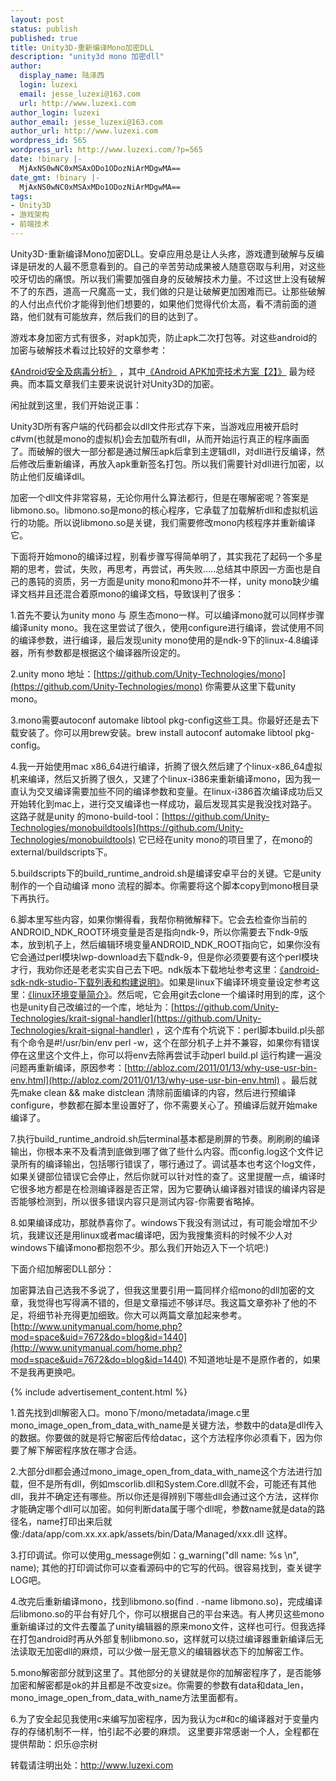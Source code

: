 ```yaml
---
layout: post
status: publish
published: true
title: Unity3D-重新编译Mono加密DLL
description: "unity3d mono 加密dll"
author:
  display_name: 陆泽西
  login: luzexi
  email: jesse_luzexi@163.com
  url: http://www.luzexi.com
author_login: luzexi
author_email: jesse_luzexi@163.com
author_url: http://www.luzexi.com
wordpress_id: 565
wordpress_url: http://www.luzexi.com/?p=565
date: !binary |-
  MjAxNS0wNC0xMSAxODo1ODozNiArMDgwMA==
date_gmt: !binary |-
  MjAxNS0wNC0xMSAxMDo1ODozNiArMDgwMA==
tags:
- Unity3D
- 游戏架构
- 前端技术
---
```

Unity3D-重新编译Mono加密DLL。安卓应用总是让人头疼，游戏遭到破解与反编译是研发的人最不愿意看到的。自己的辛苦劳动成果被人随意窃取与利用，对这些咬牙切齿的痛恨。所以我们需要加强自身的反破解技术力量。不过这世上没有破解不了的东西，道高一尺魔高一丈，我们做的只是让破解更加困难而已。让那些破解的人付出点代价才能得到他们想要的，如果他们觉得代价太高，看不清前面的道路，他们就有可能放弃，然后我们的目的达到了。

游戏本身加密方式有很多，对apk加壳，防止apk二次打包等。对这些android的加密与破解技术看过比较好的文章参考：

[《Android安全及病毒分析》](http://blog.csdn.net/column/details/security-android.html) ，其中[《Android APK加壳技术方案【2】》](http://blog.csdn.net/androidsecurity/article/details/8809542) 最为经典。而本篇文章我们主要来说说针对Unity3D的加密。

闲扯就到这里，我们开始说正事：

Unity3D所有客户端的代码都会以dll文件形式存下来，当游戏应用被开启时c#vm(也就是mono的虚拟机)会去加载所有dll，从而开始运行真正的程序画面了。而破解的很大一部分都是通过解压apk后拿到主逻辑dll，对dll进行反编译，然后修改后重新编译，再放入apk重新签名打包。所以我们需要针对dll进行加密，以防止他们反编译dll。

加密一个dll文件非常容易，无论你用什么算法都行，但是在哪解密呢？答案是libmono.so。libmono.so是mono的核心程序，它承载了加载解析dll和虚拟机运行的功能。所以说libmono.so是关键，我们需要修改mono内核程序并重新编译它。

下面将开始mono的编译过程，别看步骤写得简单明了，其实我花了起码一个多星期的思考，尝试，失败，再思考，再尝试，再失败.....总结其中原因一方面也是自己的愚钝的资质，另一方面是unity mono和mono并不一样，unity mono缺少编译文档并且还混合着原mono的编译文档，导致误判了很多：

1.首先不要认为unity mono 与 原生态mono一样。可以编译mono就可以同样步骤编译unity mono。我在这里尝试了很久，使用configure进行编译，尝试使用不同的编译参数，进行编译，最后发现unity mono使用的是ndk-9下的linux-4.8编译器，所有参数都是根据这个编译器所设定的。

2.unity mono 地址：[https://github.com/Unity-Technologies/mono](https://github.com/Unity-Technologies/mono) 你需要从这里下载unity mono。

3.mono需要autoconf automake libtool pkg-config这些工具。你最好还是去下载安装了。你可以用brew安装。brew install autoconf automake libtool pkg-config。

4.我一开始使用mac x86_64进行编译，折腾了很久然后建了个linux-x86_64虚拟机来编译，然后又折腾了很久，又建了个linux-i386来重新编译mono，因为我一直认为交叉编译需要加些不同的编译参数和变量。在linux-i386首次编译成功后又开始转化到mac上，进行交叉编译也一样成功，最后发现其实是我没找对路子。这路子就是unity 的mono-build-tool：[https://github.com/Unity-Technologies/monobuildtools](https://github.com/Unity-Technologies/monobuildtools) 它已经在unity mono的项目里了，在mono的external/buildscripts下。

5.buildscripts下的build_runtime_android.sh是编译安卓平台的关键。它是unity制作的一个自动编译 mono 流程的脚本。你需要将这个脚本copy到mono根目录下再执行。

6.脚本里写些内容，如果你懒得看，我帮你稍微解释下。它会去检查你当前的ANDROID_NDK_ROOT环境变量是否是指向ndk-9，所以你需要去下ndk-9版本，放到机子上，然后编辑环境变量ANDROID_NDK_ROOT指向它，如果你没有它会通过perl模块lwp-download去下载ndk-9，但是你必须要要有这个perl模块才行，我劝你还是老老实实自己去下吧。ndk版本下载地址参考这里：[《android-sdk-ndk-studio-下载列表和构建说明》](/前端技术/2015/04/06/Android-SDK-NDK-Studio-下载列表和构建说明.html)。如果是linux下编译环境变量设定参考这里：[《linux环境变量简介》](/后端技术/2015/04/07/linux环境变量简介.html)。然后呢，它会用git去clone一个编译时用到的库，这个也是unity自己改编过的一个库，地址为：[https://github.com/Unity-Technologies/krait-signal-handler](https://github.com/Unity-Technologies/krait-signal-handler) ，这个库有个坑说下：perl脚本build.pl头部有个命令是#!/usr/bin/env perl -w，这个在部分机子上并不兼容，如果你有错误停在这里这个文件上，你可以将env去除再尝试手动perl build.pl 运行构建一遍没问题再重新编译，原因参考：[http://abloz.com/2011/01/13/why-use-usr-bin-env.html](http://abloz.com/2011/01/13/why-use-usr-bin-env.html) 。最后就先make clean && make distclean 清除前面编译的内容，然后进行预编译configure，参数都在脚本里设置好了，你不需要关心了。预编译后就开始make编译了。

7.执行build_runtime_android.sh后terminal基本都是刷屏的节奏。刷刷刷的编译输出，你根本来不及看清到底做到哪了做了些什么内容。而config.log这个文件记录所有的编译输出，包括哪行错误了，哪行通过了。调试基本也考这个log文件，如果关键部位错误它会停止，然后你就可以针对性的查了。这里提醒一点，编译时它很多地方都是在检测编译器是否正常，因为它要确认编译器对错误的编译内容是否能够检测到，所以很多错误内容只是测试内容-你需要省略掉。

8.如果编译成功，那就恭喜你了。windows下我没有测试过，有可能会增加不少坑，我建议还是用linux或者mac编译吧，因为我搜集资料的时候不少人对windows下编译mono都抱怨不少。那么我们开始迈入下一个坑吧:)

下面介绍加解密DLL部分：

加密算法自己选我不多说了，但我这里要引用一篇同样介绍mono的dll加密的文章，我觉得也写得满不错的，但是文章描述不够详尽。我这篇文章弥补了他的不足，将细节补充得更加细致。你大可以两篇文章加起来参考。[http://www.unitymanual.com/home.php?mod=space&uid=7672&do=blog&id=1440](http://www.unitymanual.com/home.php?mod=space&uid=7672&do=blog&id=1440) 不知道地址是不是原作者的，如果不是我再更换吧。

{% include advertisement_content.html %}

1.首先找到dll解密入口。mono下/mono/metadata/image.c里mono_image_open_from_data_with_name是关键方法，参数中的data是dll传入的数据。你要做的就是将它解密后传给datac，这个方法程序你必须看下，因为你要了解下解密程序放在哪才合适。

2.大部分dll都会通过mono_image_open_from_data_with_name这个方法进行加载，但不是所有dll，例如mscorlib.dll和System.Core.dll就不会，可能还有其他dll，我并不确定还有哪些。所以你还是得辨别下哪些dll会通过这个方法，这样你才能确定哪个dll可以加密。如何判断data属于哪个dll呢，参数name就是data的路径名，name打印出来后就像:/data/app/com.xx.xx.apk/assets/bin/Data/Managed/xxx.dll 这样。

3.打印调试。你可以使用g_message例如：g_warning("dll name: %s \n", name); 其他的打印调试你可以查看源码中的它写的代码。很容易找到，查关键字LOG吧。

4.改完后重新编译mono，找到libmono.so(find . -name libmono.so)，完成编译后libmono.so的平台有好几个，你可以根据自己的平台来选。有人拷贝这些mono重新编译过的文件去覆盖了unity编辑器的原来mono文件，这样也可行。但我选择在打包android时再从外部复制libmono.so，这样就可以绕过编译器重新编译后无法读取无加密dll的麻烦，可以少做一层无意义的编辑器状态下的加解密工作。

5.mono解密部分就到这里了。其他部分的关键就是你的加解密程序了，是否能够加密和解密都是ok的并且都是不改变size。你需要的参数有data和data_len，mono_image_open_from_data_with_name方法里面都有。

6.为了安全起见我使用c来编写加密程序，因为我认为c#和c的编译器对于变量内存的存储机制不一样，怕引起不必要的麻烦。
这里要非常感谢一个人，全程都在提供帮助：炽乐@宗树

转载请注明出处：http://www.luzexi.com
